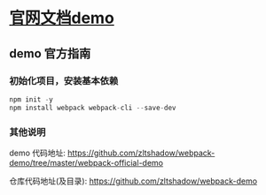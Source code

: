 # [官网文档demo](https://www.webpackjs.com/guides/getting-started/)

## demo 官方指南

### 初始化项目，安装基本依赖

```javascript
npm init -y
npm install webpack webpack-cli --save-dev
```

### 其他说明

demo 代码地址: <https://github.com/zltshadow/webpack-demo/tree/master/webpack-official-demo>

仓库代码地址(及目录): <https://github.com/zltshadow/webpack-demo>
